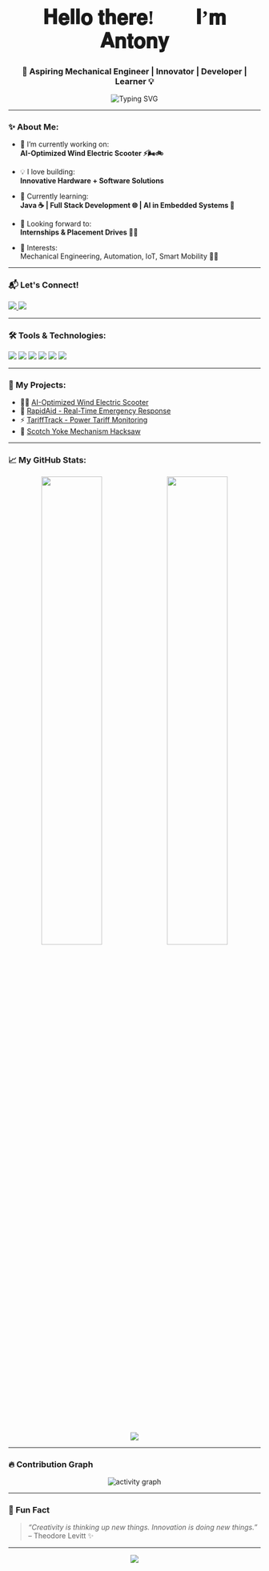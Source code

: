 <h1 align="center" style="font-family:Comic Sans MS; font-size:40px;">𝐇𝐞𝐥𝐥𝐨 𝐭𝐡𝐞𝐫𝐞! 👋🏻 𝐈’𝐦 𝐀𝐧𝐭𝐨𝐧𝐲</h1>
<h3 align="center">🚀 Aspiring Mechanical Engineer | Innovator | Developer | Learner 💡</h3>

<p align="center">
  <img src="https://readme-typing-svg.herokuapp.com?font=Fira+Code&duration=2500&pause=1000&color=00F7F7&center=true&vCenter=true&multiline=true&width=600&height=80&lines=Passionate+about+Engineering+%7C+Innovation+%7C+AI+%7C+Tech;Building+Smart+Solutions+with+Creativity+%F0%9F%9A%80" alt="Typing SVG" />
</p>

---

### ✨ About Me:

- 🔭 I’m currently working on:  
  **AI-Optimized Wind Electric Scooter ⚡🌬️🚲**

- 💡 I love building:  
  **Innovative Hardware + Software Solutions**

- 🌱 Currently learning:  
  **Java ☕ | Full Stack Development 🌐 | AI in Embedded Systems 🤖**

- 💼 Looking forward to:  
  **Internships & Placement Drives 💼🚀**

- 🎯 Interests:  
  Mechanical Engineering, Automation, IoT, Smart Mobility 🚗📱

---

### 📬 Let's Connect!

<p align="left">
  <a href="mailto:antonyofficialmech@gmail.com">
    <img src="https://img.shields.io/badge/Email-D14836?style=for-the-badge&logo=gmail&logoColor=white" />
  </a>
  <a href="https://www.linkedin.com/in/your-linkedin-profile">
    <img src="https://img.shields.io/badge/LinkedIn-0077B5?style=for-the-badge&logo=linkedin&logoColor=white" />
  </a>
</p>

---

### 🛠️ Tools & Technologies:

<p>
  <img src="https://img.shields.io/badge/Java-ED8B00?style=for-the-badge&logo=java&logoColor=white" />
  <img src="https://img.shields.io/badge/C-00599C?style=for-the-badge&logo=c&logoColor=white" />
  <img src="https://img.shields.io/badge/SolidWorks-EF1C21?style=for-the-badge&logoColor=white" />
  <img src="https://img.shields.io/badge/HTML-E34F26?style=for-the-badge&logo=html5&logoColor=white" />
  <img src="https://img.shields.io/badge/CSS-1572B6?style=for-the-badge&logo=css3&logoColor=white" />
  <img src="https://img.shields.io/badge/GitHub-000000?style=for-the-badge&logo=github&logoColor=white" />
</p>

---

### 🌟 My Projects:

- 🚴‍♂️ [AI-Optimized Wind Electric Scooter](https://github.com/927622BME002/ai-wind-electric-scooter)  
- 🚨 [RapidAid - Real-Time Emergency Response](https://github.com/927622BME002/rapidaid)  
- ⚡ [TariffTrack - Power Tariff Monitoring](https://github.com/927622BME002/tarifftrack)  
- 🔧 [Scotch Yoke Mechanism Hacksaw](https://github.com/927622BME002/double-hacksaw)

---

### 📈 My GitHub Stats:

<p align="center">
  <img src="https://github-readme-stats.vercel.app/api?username=927622BME002&show_icons=true&theme=radical" width="49%" />
  <img src="https://github-readme-streak-stats.herokuapp.com/?user=927622BME002&theme=radical" width="49%" />
  <br />
  <img src="https://github-readme-stats.vercel.app/api/top-langs/?username=927622BME002&layout=compact&theme=radical" />
</p>

---

### 🔥 Contribution Graph

<p align="center">
  <img src="https://github-readme-activity-graph.vercel.app/graph?username=927622BME002&theme=react-dark" alt="activity graph" />
</p>

---

### 🌈 Fun Fact

> _“Creativity is thinking up new things. Innovation is doing new things.”_ – Theodore Levitt ✨

---

<p align="center">
  <img src="https://capsule-render.vercel.app/api?type=waving&color=00c6ff&height=100&section=footer"/>
</p>
